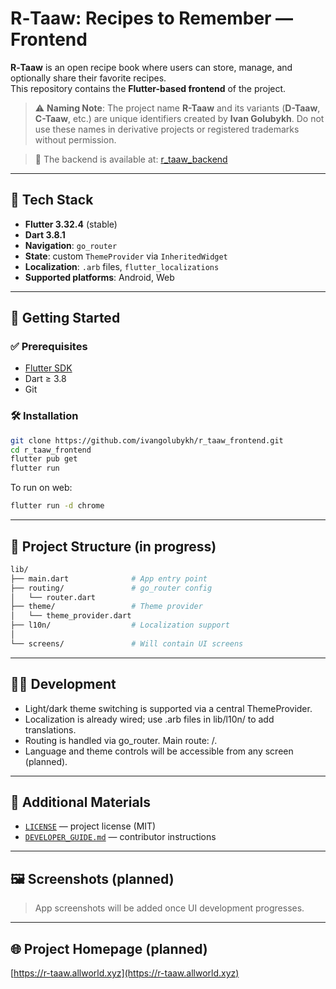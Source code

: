 # R‑Taaw: Recipes to Remember — Frontend

**R‑Taaw** is an open recipe book where users can store, manage, and optionally share their favorite recipes.  
This repository contains the **Flutter-based frontend** of the project.

> ⚠️ **Naming Note**: The project name **R-Taaw** and its variants (**D-Taaw**, **C-Taaw**, etc.) are unique identifiers created by **Ivan Golubykh**. Do not use these names in derivative projects or registered trademarks without permission.

> 🧭 The backend is available at: [r_taaw_backend](https://github.com/ivangolubykh/r_taaw_backend)

---

## 📱 Tech Stack

- **Flutter 3.32.4** (stable)
- **Dart 3.8.1**
- **Navigation**: `go_router`
- **State**: custom `ThemeProvider` via `InheritedWidget`
- **Localization**: `.arb` files, `flutter_localizations`
- **Supported platforms**: Android, Web

---

## 🚀 Getting Started

### ✅ Prerequisites

- [Flutter SDK](https://flutter.dev/docs/get-started/install)
- Dart ≥ 3.8
- Git

### 🛠 Installation

```bash
git clone https://github.com/ivangolubykh/r_taaw_frontend.git
cd r_taaw_frontend
flutter pub get
flutter run
```

To run on web:

```bash
flutter run -d chrome
```

---

## 🧱 Project Structure (in progress)

```bash
lib/
├── main.dart              # App entry point
├── routing/               # go_router config
│   └── router.dart
├── theme/                 # Theme provider
│   └── theme_provider.dart
├── l10n/                  # Localization support
│
└── screens/               # Will contain UI screens
```

---

## 🧑‍💻 Development

- Light/dark theme switching is supported via a central ThemeProvider.
- Localization is already wired; use .arb files in lib/l10n/ to add translations.
- Routing is handled via go_router. Main route: /.
- Language and theme controls will be accessible from any screen (planned).

---

## 📄 Additional Materials

- [`LICENSE`](LICENSE) — project license (MIT)
- [`DEVELOPER_GUIDE.md`](DEVELOPER_GUIDE.md) — contributor instructions

---

## 🖼 Screenshots (planned)

> App screenshots will be added once UI development progresses.

---

## 🌐 Project Homepage (planned)

[https://r-taaw.allworld.xyz](https://r-taaw.allworld.xyz)

